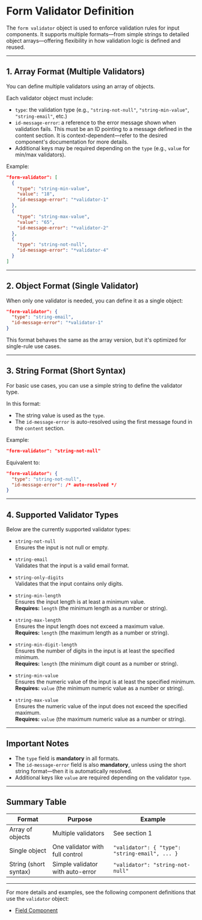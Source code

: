 # Form Validator Definition

The `form validator` object is used to enforce validation rules for input components. It supports multiple formats—from simple strings to detailed object arrays—offering flexibility in how validation logic is defined and reused.

---

## 1. Array Format (Multiple Validators)

You can define multiple validators using an array of objects.

Each validator object must include:

- `type`: the validation type (e.g., `"string-not-null"`, `"string-min-value"`, `"string-email"`, etc.)
- `id-message-error`: a reference to the error message shown when validation fails. This must be an ID pointing to a message defined in the content section. It is context-dependent—refer to the desired component's documentation for more details.
- Additional keys may be required depending on the `type` (e.g., `value` for min/max validators).

Example:

```json
"form-validator": [
  {
    "type": "string-min-value",
    "value": "18",
    "id-message-error": "*validator-1"
  },
  {
    "type": "string-max-value",
    "value": "65",
    "id-message-error": "*validator-2"
  },
  {
    "type": "string-not-null",
    "id-message-error": "*validator-4"
  }
]
```

---

## 2. Object Format (Single Validator)

When only one validator is needed, you can define it as a single object:

```json
"form-validator": {
  "type": "string-email",
  "id-message-error": "*validator-1"
}
```

This format behaves the same as the array version, but it's optimized for single-rule use cases.

---

## 3. String Format (Short Syntax)

For basic use cases, you can use a simple string to define the validator type.

In this format:

- The string value is used as the `type`.
- The `id-message-error` is auto-resolved using the first message found in the `content` section.

Example:

```json
"form-validator": "string-not-null"
```

Equivalent to:

```json
"form-validator": {
  "type": "string-not-null",
  "id-message-error": /* auto-resolved */
}
```

---

## 4. Supported Validator Types

Below are the currently supported validator types:

- `string-not-null`  
  Ensures the input is not null or empty.

- `string-email`  
  Validates that the input is a valid email format.

- `string-only-digits`  
  Validates that the input contains only digits.

- `string-min-length`  
  Ensures the input length is at least a minimum value.  
  **Requires:** `length` (the minimum length as a number or string).

- `string-max-length`  
  Ensures the input length does not exceed a maximum value.  
  **Requires:** `length` (the maximum length as a number or string).

- `string-min-digit-length`  
  Ensures the number of digits in the input is at least the specified minimum.  
  **Requires:** `length` (the minimum digit count as a number or string).

- `string-min-value`  
  Ensures the numeric value of the input is at least the specified minimum.  
  **Requires:** `value` (the minimum numeric value as a number or string).

- `string-max-value`  
  Ensures the numeric value of the input does not exceed the specified maximum.  
  **Requires:** `value` (the maximum numeric value as a number or string).

---

## Important Notes

- The `type` field is **mandatory** in all formats.
- The `id-message-error` field is also **mandatory**, unless using the short string format—then it is automatically resolved.
- Additional keys like `value` are required depending on the validator `type`.

---

## Summary Table

| Format               | Purpose                          | Example                                         |
|----------------------|-----------------------------------|-------------------------------------------------|
| Array of objects      | Multiple validators               | See section 1                                   |
| Single object         | One validator with full control   | `"validator": { "type": "string-email", ... }`  |
| String (short syntax) | Simple validator with auto-error  | `"validator": "string-not-null"`                |

---

For more details and examples, see the following component definitions that use the `validator` object:
- [Field Component](../components-definition/form/field.md)

